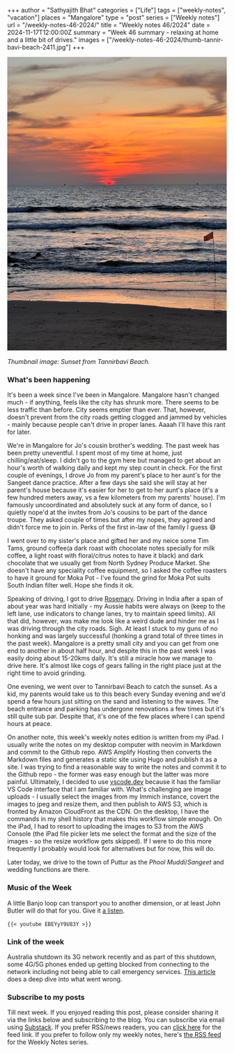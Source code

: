 +++
author = "Sathyajith Bhat"
categories = ["Life"]
tags = ["weekly-notes", "vacation"]
places = "Mangalore"
type = "post"
series = ["Weekly notes"]
url = "/weekly-notes-46-2024/"
title = "Weekly notes 46/2024"
date = 2024-11-17T12:00:00Z
summary = "Week 46 summary - relaxing at home and a little bit of drives."
images = ["/weekly-notes-46-2024/thumb-tannir-bavi-beach-2411.jpg"]
+++

![](thumb-tannir-bavi-beach-2411.jpg)

_Thumbnail image: Sunset from Tannirbavi Beach._ 

### What's been happening

It's been a week since I've been in Mangalore. Mangalore hasn't changed much - if anything, feels like the city has shrunk more. There seems to be less traffic than before. City seems emptier than ever. That, however, doesn't prevent from the city roads getting clogged and jammed by vehicles - mainly because people can't drive in proper lanes. Aaaah I'll have this rant for later. 

We're in Mangalore for Jo's cousin brother's wedding. The past week has been pretty uneventful. I spent most of my time at home, just chilling/eat/sleep. I didn't go to the gym here but managed to get about an hour's worth of walking daily and kept my step count in check. For the first couple of evenings, I drove Jo from my parent's place to her aunt's for the Sangeet dance practice. After a few days she said she will stay at her parent's house because it's easier for her to get to her aunt's place (it's a few hundred meters away, vs a few kilometers from my parents' house). I'm famously uncoordinated and absolutely suck at any form of dance, so I quietly nope'd at the invites from Jo's cousins to be part of the dance troupe. They asked couple of times but after my nopes, they agreed and didn't force me to join in. Perks of the first in-law of the family I guess 😅

I went over to my sister's place and gifted her and my neice some Tim Tams, ground coffee(a dark roast with chocolate notes specially for milk coffee, a light roast with floral/citrus notes to have it black) and dark chocolate that we usually get from North Sydney Produce Market. She doesn't have any speciality coffee equipment, so I asked the coffee roasters to have it ground for Moka Pot - I've found the grind for Moka Pot suits South Indian filter well. Hope she finds it ok. 

Speaking of driving, I got to drive [Rosemary](https://sathyabh.at/2016/05/03/two-years-and-16000km-with-rosemary-the-maruti-suzuki-celerio/). Driving in India after a span of about year was hard initially - my Aussie habits were always on (keep to the left lane, use indicators to change lanes, try to maintain speed limits). All that did, however, was make me look like a weird dude and hinder me as I was driving through the city roads. Sigh. At least I stuck to my guns of no honking and was largely successful (honking a grand total of three times in the past week). Mangalore is a pretty small city and you can get from one end to another in about half hour, and despite this in the past week I was easily doing about 15-20kms daily. It's still a miracle how we manage to drive here. It's almost like cogs of gears falling in the right place just at the right time to avoid grinding. 

One evening, we went over to Tannirbavi Beach to catch the sunset. As a kid, my parents would take us to this beach every Sunday evening and we'd spend a few hours just sitting on the sand and listening to the waves. The beach entrance and parking has undergone renovations a few times but it's still quite sub par. Despite that, it's one of the few places where I can spend hours at peace.

On another note, this week's weekly notes edition is written from my iPad. I usually write the notes on my desktop computer with neovim in Markdown and commit to the Github repo. AWS Amplify Hosting then converts the Markdown files and generates a static site using Hugo and publish it as a site. I was trying to find a reasonable way to write the notes and commit it to the Github repo - the former was easy enough but the latter was more painful. Ultimately, I decided to use [vscode.dev](https://code.visualstudio.com/blogs/2021/10/20/vscode-dev) because it has the familiar VS Code interface that I am familiar with. What's challenging are image uploads - I usually select the images from my Immich instance, covert the images to jpeg and resize them, and then publish to AWS S3, which is fronted by Amazon CloudFront as the CDN. On the desktop, I have the commands in my shell history that makes this workflow simple enough. On the iPad, I had to resort to uploading the images to S3 from the AWS Console (the iPad file picker lets me select the format and the size of the images - so the resize workflow gets skipped). If I were to do this more frequently I probably would look for alternatives but for now, this will do.

Later today, we drive to the town of Puttur as the _Phool Muddi_/_Sangeet_ and wedding functions are there. 

### Music of the Week

A little Banjo loop can transport you to another dimension, or at least John Butler will do that for you. Give it [a listen](https://youtu.be/EBEYyY9U83Y?si=lPlJZ9BbVaLlNeBI). 

    {{< youtube EBEYyY9U83Y >}}

### Link of the week

Australia shutdown its 3G network recently and as part of this shutdown, some 4G/5G phones ended up getting blocked from connecting to the network including not being able to call emergency services. [This article](https://medium.rip/@jamesdwho/australias-3g-shutdown-why-your-4g-5g-phone-is-now-blocked-5900cd5361e2) does a deep dive into what went wrong. 

### Subscribe to my posts

Till next week. If you enjoyed reading this post, please consider sharing it via the links below and subscribing to the blog. You can subscribe via email using [Substack](https://sathyabhat.substack.com/). If you prefer RSS/news readers, you can [click here](https://sathyabh.at/index.xml) for the feed link. If you prefer to follow only my weekly notes, here's [the RSS feed](https://sathyabh.at/series/weekly-notes/index.xml) for the Weekly Notes series. 